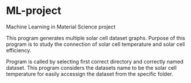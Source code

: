 # ML-project
Machine Learning in Material Science project

This program generates multiple solar cell dataset graphs. Purpose of this program is to study the connection of solar cell temperature and solar cell efficiency.

Program is called by selecting first correct directory and correctly named dataset. This program considers the datasets name to be the solar cell temperature for easily accessign the dataset from the specific folder.
